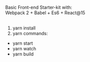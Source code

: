 Basic Front-end Starter-kit with:<br />
Webpack 2 + Babel + Es6 + React@15
<br /><br />
1) yarn install<br />
2) yarn commands:
<ul>
  <li>yarn start</li>
  <li>yarn watch</li>
  <li>yarn build</li>
</ul>
